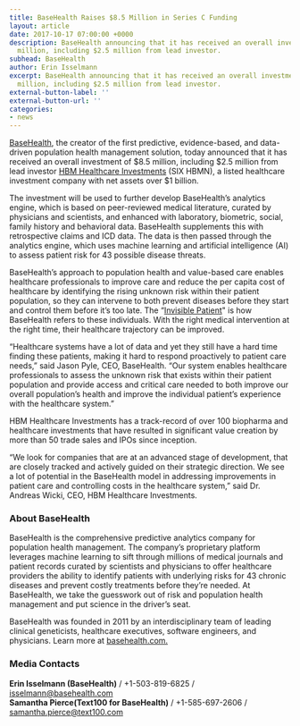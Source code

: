 ```yaml
---
title: BaseHealth Raises $8.5 Million in Series C Funding
layout: article
date: 2017-10-17 07:00:00 +0000
description: BaseHealth announcing that it has received an overall investment of $8.5
  million, including $2.5 million from lead investor.
subhead: BaseHealth
author: Erin Isselmann
excerpt: BaseHealth announcing that it has received an overall investment of $8.5
  million, including $2.5 million from lead investor.
external-button-label: ''
external-button-url: ''
categories:
- news
---
```

[BaseHealth](http://www.basehealth.com/), the creator of the first predictive, evidence-based, and data-driven population health management solution, today announced that it has received an overall investment of $8.5 million, including $2.5 million from lead investor [HBM Healthcare Investments](http://www.basehealth.com/posts/www.hbmhealthcare.com/en/unternehmen/profil.php) (SIX HBMN), a listed healthcare investment company with net assets over $1 billion.

The investment will be used to further develop BaseHealth’s analytics engine, which is based on peer-reviewed medical literature, curated by physicians and scientists, and enhanced with laboratory, biometric, social, family history and behavioral data. BaseHealth supplements this with retrospective claims and ICD data. The data is then passed through the analytics engine, which uses machine learning and artificial intelligence (AI) to assess patient risk for 43 possible disease threats.

BaseHealth’s approach to population health and value-based care enables healthcare professionals to improve care and reduce the per capita cost of healthcare by identifying the rising unknown risk within their patient population, so they can intervene to both prevent diseases before they start and control them before it’s too late. The “[Invisible Patient](https://medium.com/@basehealth/finding-the-invisible-patient-21c19e384cdc)" is how BaseHealth refers to these individuals. With the right medical intervention at the right time, their healthcare trajectory can be improved.

“Healthcare systems have a lot of data and yet they still have a hard time finding these patients, making it hard to respond proactively to patient care needs,” said Jason Pyle, CEO, BaseHealth. “Our system enables healthcare professionals to assess the unknown risk that exists within their patient population and provide access and critical care needed to both improve our overall population’s health and improve the individual patient’s experience with the healthcare system.”

HBM Healthcare Investments has a track-record of over 100 biopharma and healthcare investments that have resulted in significant value creation by more than 50 trade sales and IPOs since inception.

“We look for companies that are at an advanced stage of development, that are closely tracked and actively guided on their strategic direction. We see a lot of potential in the BaseHealth model in addressing improvements in patient care and controlling costs in the healthcare system,” said Dr. Andreas Wicki, CEO, HBM Healthcare Investments.

### About BaseHealth

BaseHealth is the comprehensive predictive analytics company for population health management. The company’s proprietary platform leverages machine learning to sift through millions of medical journals and patient records curated by scientists and physicians to offer healthcare providers the ability to identify patients with underlying risks for 43 chronic diseases and prevent costly treatments before they’re needed. At BaseHealth, we take the guesswork out of risk and population health management and put science in the driver’s seat.

BaseHealth was founded in 2011 by an interdisciplinary team of leading clinical geneticists, healthcare executives, software engineers, and physicians. Learn more at [basehealth.com.](http://www.basehealth.com/)

### Media Contacts

**Erin Isselmann (BaseHealth)** / +1-503-819-6825 / isselmann@basehealth.com   
**Samantha Pierce(Text100 for BaseHealth)** / +1-585-697-2606 / samantha.pierce@text100.com